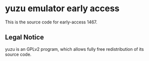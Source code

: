 yuzu emulator early access
=============

This is the source code for early-access 1467.

## Legal Notice

yuzu is an GPLv2 program, which allows fully free redistribution of its source code.